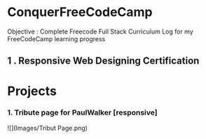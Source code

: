 # ConquerFreeCodeCamp
Objective : Complete Freecode Full Stack Curriculum
Log for my FreeCodeCamp learning progress

## 1 . Responsive Web Designing Certification

# Projects
### 1. Tribute page for PaulWalker [responsive]
![](Images/Tribut Page.png)
